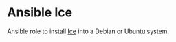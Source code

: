 # Ansible Ice
Ansible role to install [Ice](https://zeroc.com/products/ice) into a Debian 
or Ubuntu system.  
